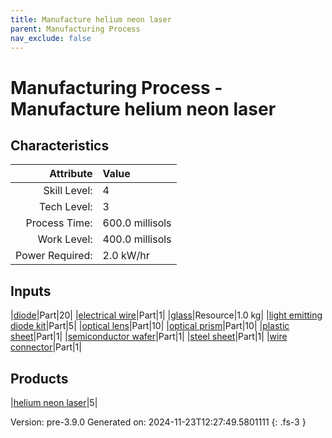 ```yaml
---
title: Manufacture helium neon laser
parent: Manufacturing Process
nav_exclude: false
---
```

# Manufacturing Process - Manufacture helium neon laser


## Characteristics

| Attribute      | Value |
|--------:|:------|
|Skill Level:|4|
|Tech Level:|3|
|Process Time:|600.0 millisols|
|Work Level:|400.0 millisols|
|Power Required:|2.0 kW/hr|

## Inputs

|[diode](../part/diode.html)|Part|20|
|[electrical wire](../part/electrical-wire.html)|Part|1|
|[glass](../resource/glass.html)|Resource|1.0 kg|
|[light emitting diode kit](../part/light-emitting-diode-kit.html)|Part|5|
|[optical lens](../part/optical-lens.html)|Part|10|
|[optical prism](../part/optical-prism.html)|Part|10|
|[plastic sheet](../part/plastic-sheet.html)|Part|1|
|[semiconductor wafer](../part/semiconductor-wafer.html)|Part|1|
|[steel sheet](../part/steel-sheet.html)|Part|1|
|[wire connector](../part/wire-connector.html)|Part|1|

## Products

|[helium neon laser](../part/helium-neon-laser.html)|5|


Version: pre-3.9.0 Generated on: 2024-11-23T12:27:49.5801111
{: .fs-3 }

